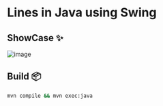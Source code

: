 # Lines in Java using Swing

## ShowCase ✨
![image](https://github.com/Johan-Palacios/javasquereline/assets/77251405/9f0ab94b-f093-4889-88a8-5b4100498834)

## Build 📦

```bash
mvn compile && mvn exec:java

```
